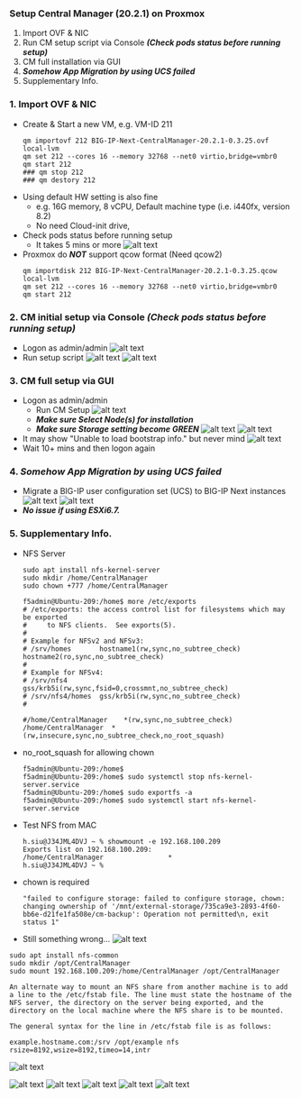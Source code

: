 ### Setup Central Manager (20.2.1) on Proxmox
1. Import OVF & NIC
2. Run CM setup script via Console ***(Check pods status before running setup)***
3. CM full installation via GUI
4. ***Somehow App Migration by using UCS failed***
5. Supplementary Info.

### 1. Import OVF & NIC
+ Create & Start a new VM, e.g. VM-ID 211
  ```
  qm importovf 212 BIG-IP-Next-CentralManager-20.2.1-0.3.25.ovf local-lvm
  qm set 212 --cores 16 --memory 32768 --net0 virtio,bridge=vmbr0
  qm start 212
  ### qm stop 212
  ### qm destory 212
  ```
+ Using default HW setting is also fine
  + e.g. 16G memory, 8 vCPU, Default machine type (i.e. i440fx, version 8.2)
  + No need Cloud-init drive, 
+ Check pods status before running setup
  + It takes 5 mins or more
  ![alt text](image-44.png)
+ Proxmox do ***NOT*** support qcow format (Need qcow2) 
  ```
  qm importdisk 212 BIG-IP-Next-CentralManager-20.2.1-0.3.25.qcow local-lvm
  qm set 212 --cores 16 --memory 32768 --net0 virtio,bridge=vmbr0
  qm start 212
  ```

### 2. CM initial setup via Console ***(Check pods status before running setup)***
+ Logon as admin/admin
  ![alt text](image-29.png)
+ Run setup script
  ![alt text](image-30.png)
  ![alt text](image-31.png)

### 3. CM full setup via GUI
+ Logon as admin/admin
  + Run CM Setup
  ![alt text](image-32.png)
  + ***Make sure Select Node(s) for installation*** 
  + ***Make sure Storage setting become GREEN*** 
  ![alt text](image-46.png)
  ![alt text](image-47.png)
+ It may show "Unable to load bootstrap info." but never mind
  ![alt text](image-38.png)
+ Wait 10+ mins and then logon again 


### 4. ***Somehow App Migration by using UCS failed***
+ Migrate a BIG-IP user configuration set (UCS) to BIG-IP Next instances
  ![alt text](image-39.png)
  ![alt text](image-40.png)
+ ***No issue if using ESXi6.7.***

### 5. Supplementary Info.
+ NFS Server
  ```
  sudo apt install nfs-kernel-server
  sudo mkdir /home/CentralManager
  sudo chown +777 /home/CentralManager
  ```
  
  ```
  f5admin@Ubuntu-209:/home$ more /etc/exports
  # /etc/exports: the access control list for filesystems which may be exported
  #		to NFS clients.  See exports(5).
  #
  # Example for NFSv2 and NFSv3:
  # /srv/homes       hostname1(rw,sync,no_subtree_check) hostname2(ro,sync,no_subtree_check)
  #
  # Example for NFSv4:
  # /srv/nfs4        gss/krb5i(rw,sync,fsid=0,crossmnt,no_subtree_check)
  # /srv/nfs4/homes  gss/krb5i(rw,sync,no_subtree_check)
  #

  #/home/CentralManager    *(rw,sync,no_subtree_check)
  /home/CentralManager	*(rw,insecure,sync,no_subtree_check,no_root_squash)
  ```

+ no_root_squash for allowing chown
  ```
  f5admin@Ubuntu-209:/home$
  f5admin@Ubuntu-209:/home$ sudo systemctl stop nfs-kernel-server.service
  f5admin@Ubuntu-209:/home$ sudo exportfs -a
  f5admin@Ubuntu-209:/home$ sudo systemctl start nfs-kernel-server.service
  ```

+ Test NFS from MAC
  ```
  h.siu@J34JML4DVJ ~ % showmount -e 192.168.100.209
  Exports list on 192.168.100.209:
  /home/CentralManager                *
  h.siu@J34JML4DVJ ~ %
  ```

+ chown is required
  ```
  "failed to configure storage: failed to configure storage, chown: changing ownership of '/mnt/external-storage/735ca9e3-2893-4f60-bb6e-d21fe1fa508e/cm-backup': Operation not permitted\n, exit status 1"
  ```

+ Still something wrong...
  ![alt text](image-41.png)

```
sudo apt install nfs-common
sudo mkdir /opt/CentralManager
sudo mount 192.168.100.209:/home/CentralManager /opt/CentralManager
```

```
An alternate way to mount an NFS share from another machine is to add a line to the /etc/fstab file. The line must state the hostname of the NFS server, the directory on the server being exported, and the directory on the local machine where the NFS share is to be mounted.

The general syntax for the line in /etc/fstab file is as follows:

example.hostname.com:/srv /opt/example nfs rsize=8192,wsize=8192,timeo=14,intr
```


![alt text](image-43.png)


  
  ![alt text](image-34.png)
  ![alt text](image-33.png)
  ![alt text](image-35.png)
  ![alt text](image-36.png)
  ![alt text](image-37.png)
